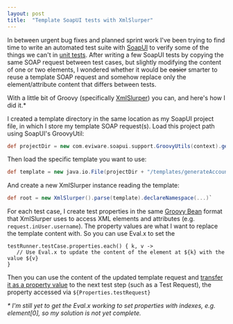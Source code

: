 ```yaml
---
layout: post
title:  "Template SoapUI tests with XmlSlurper"
---
```


In between urgent bug fixes and planned sprint work I've been trying to find time to write an automated test suite with [SoapUI](http://www.soapui.org/) to verify some of the things we can't in [unit tests](http://awolski.com/unit-tests-worth-their-weight-in-gold/). After writing a few SoapUI tests by copying the same SOAP request between test cases, but slightly modifying the content of one or two elements, I wondered whether it would be ~~easier~~ smarter to reuse a template SOAP request and somehow replace only the element/attribute content that differs between tests.

With a little bit of Groovy (specifically [XmlSlurper](http://groovy.codehaus.org/Reading+XML+using+Groovy's+XmlSlurper)) you can, and here's how I did it.*

I created a template directory in the same location as my SoapUI project file, in which I store my template SOAP request(s). Load this project path using SoapUI's GroovyUtil:

```groovy
def projectDir = new com.eviware.soapui.support.GroovyUtils(context).getProjectPath()`
```

Then load the specific template you want to use:

```groovy
def template = new java.io.File(projectDir + "/templates/generateAccount_renewalStub.xml")`
```

And create a new XmlSlurper instance reading the template:

```groovy
def root = new XmlSlurper().parse(template).declareNamespace(...)`
```

For each test case, I create test properties in the same [Groovy Bean](http://groovy.codehaus.org/Groovy+Beans) format that XmlSlurper uses to access XML elements and attributes (e.g. `request.inUser.username`). The property values are what I want to replace the template content with. So you can use Eval.x to set the

<pre><code>testRunner.testCase.properties.each() { k, v ->
   // Use Eval.x to update the content of the element at ${k} with the value ${v}
}</code></pre>

Then you can use the content of the updated template request and [transfer it as a property value](http://www.soapui.org/Functional-Testing/transferring-property-values.html) to the next test step (such as a Test Request), the property accessed via `${Properties.testRequest}`

*\* I'm still yet to get the Eval.x working to set properties with indexes, e.g. element[0], so my solution is not yet complete.*

